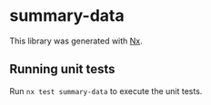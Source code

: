 # summary-data

This library was generated with [Nx](https://nx.dev).

## Running unit tests

Run `nx test summary-data` to execute the unit tests.
